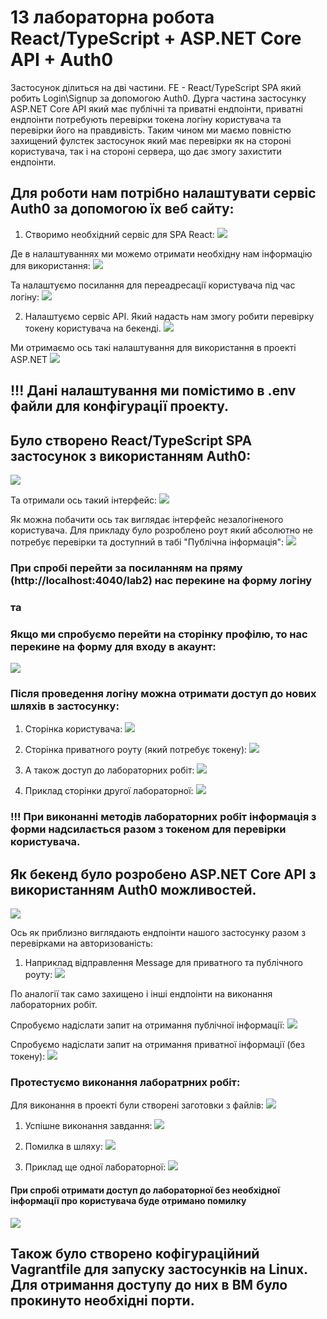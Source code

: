 # 13 лабораторна робота React/TypeScript + ASP.NET Core API + Auth0

Застосунок ділиться на дві частини. FE - React/TypeScript SPA який робить Login\Signup за допомогою Auth0.
Дурга частина застосунку ASP.NET Core API який має публічні та приватні ендпоінти, приватні ендпоінти потребують перевірки токена логіну користувача та перевірки його на правдивість.
Таким чином ми маємо повністю захищений фулстек застосунок який має перевірки як на стороні користувача, так і на стороні сервера, що дає змогу захистити ендпоінти.

## Для роботи нам потрібно налаштувати сервіс Auth0 за допомогою їх веб сайту:
1) Створимо необхідний сервіс для SPA React:
![](./media/image1.png)

Де в налаштуваннях ми можемо отримати необхідну нам інформацію для використання:
![](./media/image3.png)

Та налаштуємо посилання для переадресації користувача під час логіну:
![](./media/image4.png)

2) Налаштуємо сервіс API. Який надасть нам змогу робити перевірку токену користувача на бекенді.
![](./media/image2.png)

Ми отримаємо ось такі налаштування для використання в проекті ASP.NET
![](./media/image5.png)

## !!! Дані налаштування ми помістимо в .env файли для конфігурації проекту.

## Було створено React/TypeScript SPA застосунок з використанням Auth0:
![](./media/image6.png)

Та отримали ось такий інтерфейс:
![](./media/image7.png)

Як можна побачити ось так виглядає інтерфейс незалогіненого користувача.
Для прикладу було розроблено роут який абсолютно не потребує перевірки та доступний в табі "Публічна інформація":
![](./media/image8.png)

### При спробі перейти за посиланням на пряму (http://localhost:4040/lab2) нас перекине на форму логіну
### та
### Якщо ми спробуємо перейти на сторінку профілю, то нас перекине на форму для входу в акаунт:
![](./media/image9.png)

### Після проведення логіну можна отримати доступ до нових шляхів в застосунку:

1) Сторінка користувача:
![](./media/image10.png)

2) Сторінка приватного роуту (який потребує токену):
![](./media/image11.png)

3) А також доступ до лабораторних робіт:
![](./media/image12.png)

4) Приклад сторінки другої лабораторної:
![](./media/image13.png)

### !!! При виконанні методів лабораторних робіт інформація з форми надсилається разом з токеном для перевірки користувача.

## Як бекенд було розробено ASP.NET Core API з використанням Auth0 можливостей.
![](./media/image14.png)

Ось як приблизно виглядають ендпоінти нашого застосунку разом з перевірками на авторизованість:
1) Наприклад відправлення Message для приватного та публічного роуту:
![](./media/image15.png)

По аналогії так само захищено і інші ендпоінти на виконання лабораторних робіт.

Спробуємо надіслати запит на отримання публічної інформації:
![](./media/image16.png)

Спробуємо надіслати запит на отримання приватної інформації (без токену):
![](./media/image17.png)

### Протестуємо виконання лаборатрних робіт:
Для виконання в проекті були створені заготовки з файлів:
![](./media/image18.png)

1) Успішне виконання завдання:
![](./media/image19.png)

2) Помилка в шляху:
![](./media/image20.png)

3) Приклад ще одної лабораторної:
![](./media/image21.png)

#### При спробі отримати доступ до лабораторної без необхідної інформації про користувача буде отримано помилку
![](./media/image22.png)

## Також було створено кофігураційний Vagrantfile для запуску застосунків на Linux. Для отримання доступу до них в ВМ було прокинуто необхідні порти.
